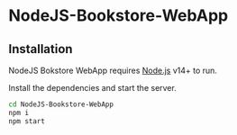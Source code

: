 # NodeJS-Bookstore-WebApp

## Installation

NodeJS Bokstore WebApp requires [Node.js](https://nodejs.org/) v14+ to run.

Install the dependencies and start the server.

```sh
cd NodeJS-Bookstore-WebApp
npm i
npm start
```
